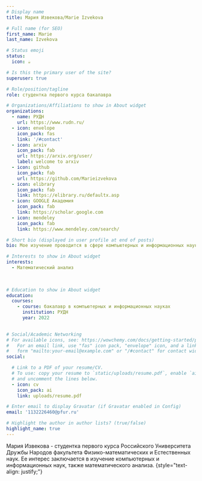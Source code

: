 ```yaml
---
# Display name
title: Мария Извекова/Marie Izvekova

# Full name (for SEO)
first_name: Marie
last_name: Izvekova

# Status emoji
status:
  icon: ☕️

# Is this the primary user of the site?
superuser: true

# Role/position/tagline
role: студентка первого курса бакалавра

# Organizations/Affiliations to show in About widget
organizations:
  - name: РУДН
    url: https://www.rudn.ru/
  - icon: envelope
    icon_pack: fas
    link: '/#contact'
  - icon: arxiv
    icon_pack: fab
    url: https://arxiv.org/user/
    label: welcome to arxiv
  - icon: github
    icon_pack: fab
    url: https://github.com/Marieizvekova
  - icon: elibrary
    icon_pack: fab
    link: https://elibrary.ru/defaultx.asp
  - icon: GOOGLE Академия
    icon_pack: fab
    link: https://scholar.google.com
  - icon: mendeley
    icon_pack: fab
    link: https://www.mendeley.com/search/

# Short bio (displayed in user profile at end of posts)
bio: Мое изучение проводится в сфере компьютерных и информационных науках

# Interests to show in About widget
interests:
  - Математический анализ
  
  

# Education to show in About widget
education:
  courses:
    - course: бакалавр в компьютерных и информационных науках
      institution: РУДН
      year: 2022
   

# Social/Academic Networking
# For available icons, see: https://wowchemy.com/docs/getting-started/page-builder/#icons
#   For an email link, use "fas" icon pack, "envelope" icon, and a link in the
#   form "mailto:your-email@example.com" or "/#contact" for contact widget.
social:

  # Link to a PDF of your resume/CV.
  # To use: copy your resume to `static/uploads/resume.pdf`, enable `ai` icons in `params.yaml`,
  # and uncomment the lines below.
  - icon: cv
    icon_pack: ai
    link: uploads/resume.pdf

# Enter email to display Gravatar (if Gravatar enabled in Config)
email: '1132226460@pfur.ru'

# Highlight the author in author lists? (true/false)
highlight_name: true
---
```


Мария Извекова - студентка первого курса Российского Университета Дружбы Народов факультета Физико-математических и Естественных наук. Ее интерес заключается в изучение компьютерных и информационных наук, также математического анализа.
{style="text-align: justify;"}
